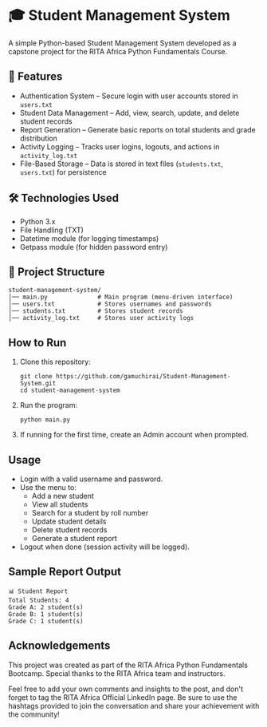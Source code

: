 # 🎓 Student Management System
A simple Python-based Student Management System developed as a capstone project for the RITA Africa Python Fundamentals Course.

## 🚀 Features
- Authentication System – Secure login with user accounts stored in `users.txt`
- Student Data Management – Add, view, search, update, and delete student records
- Report Generation – Generate basic reports on total students and grade distribution
- Activity Logging – Tracks user logins, logouts, and actions in `activity_log.txt`
- File-Based Storage – Data is stored in text files (`students.txt`, `users.txt`) for persistence

## 🛠️ Technologies Used
- Python 3.x
- File Handling (TXT)
- Datetime module (for logging timestamps)
- Getpass module (for hidden password entry)

## 📂 Project Structure
```
student-management-system/
│── main.py              # Main program (menu-driven interface)
│── users.txt            # Stores usernames and passwords
│── students.txt         # Stores student records
│── activity_log.txt     # Stores user activity logs
```

## How to Run
1. Clone this repository:
   ```
   git clone https://github.com/gamuchirai/Student-Management-System.git
   cd student-management-system
   ```
2. Run the program:
   ```
   python main.py
   ```
3. If running for the first time, create an Admin account when prompted.

## Usage
- Login with a valid username and password.
- Use the menu to:
  - Add a new student
  - View all students
  - Search for a student by roll number
  - Update student details
  - Delete student records
  - Generate a student report
- Logout when done (session activity will be logged).

## Sample Report Output
```
📊 Student Report
Total Students: 4
Grade A: 2 student(s)
Grade B: 1 student(s)
Grade C: 1 student(s)
```

## Acknowledgements
This project was created as part of the RITA Africa Python Fundamentals Bootcamp.
Special thanks to the RITA Africa team and instructors.

Feel free to add your own comments and insights to the post, and don't forget to tag the RITA Africa Official LinkedIn page. Be sure to use the hashtags provided to join the conversation and share your achievement with the community!
